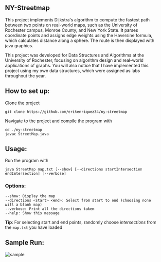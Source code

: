 ## NY-Streetmap

This project implements Dijkstra's algorithm to compute the fastest path between two points on real-world maps, such as the University of Rochester campus, Monroe County, and New York State.
It parses coordinate points and assigns edge weights using the Haversine formula, which calculates distance along a sphere. The route is then displayed with java graphics.

This project was developed for Data Structures and Algorithms at the University of Rochester, focusing on algorithm design and real-world applications of graphs. You will also notice that
I have implemented this project using my own data structures, which were assigned as labs throughout the year.

## How to set up:
Clone the project

    git clone https://github.com/erikenriquez34/ny-streetmap

Navigate to the project and compile the program with

    cd ./ny-streetmap
    javac StreetMap.java

## Usage:

Run the program with

    java StreetMap map.txt [--show] [--directions startIntersection endIntersection] [--verbose]

### Options:
    --show: Display the map
    --directions <start> <end>: Select from start to end (choosing none will a blank map)
    --verbose: Print all the directions taken
    --help: Show this message

**Tip**: For selecting start and end points, randomly choose *intersections* from the `map.txt` you have loaded

## Sample Run:

![sample](https://github.com/user-attachments/assets/d707e4bf-a7a0-41df-8b4c-fa13cd6b865e)
